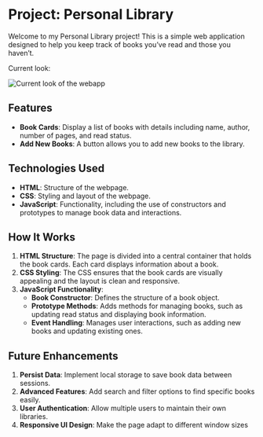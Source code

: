 # Project: Personal Library

Welcome to my Personal Library project! This is a simple web application designed to help you keep track of books you’ve read and those you haven’t.

Current look:

![Current look of the webapp](site_state.png)

## Features

- **Book Cards**: Display a list of books with details including name, author, number of pages, and read status.
- **Add New Books**: A button allows you to add new books to the library.

## Technologies Used

- **HTML**: Structure of the webpage.
- **CSS**: Styling and layout of the webpage.
- **JavaScript**: Functionality, including the use of constructors and prototypes to manage book data and interactions.

## How It Works

1. **HTML Structure**: The page is divided into a central container that holds the book cards. Each card displays information about a book.
2. **CSS Styling**: The CSS ensures that the book cards are visually appealing and the layout is clean and responsive.
3. **JavaScript Functionality**: 
    - **Book Constructor**: Defines the structure of a book object.
    - **Prototype Methods**: Adds methods for managing books, such as updating read status and displaying book information.
    - **Event Handling**: Manages user interactions, such as adding new books and updating existing ones.

## Future Enhancements
1. **Persist Data**: Implement local storage to save book data between sessions.
2. **Advanced Features**: Add search and filter options to find specific books easily.
3. **User Authentication**: Allow multiple users to maintain their own libraries.
4. **Responsive UI Design**: Make the page adapt to different window sizes
